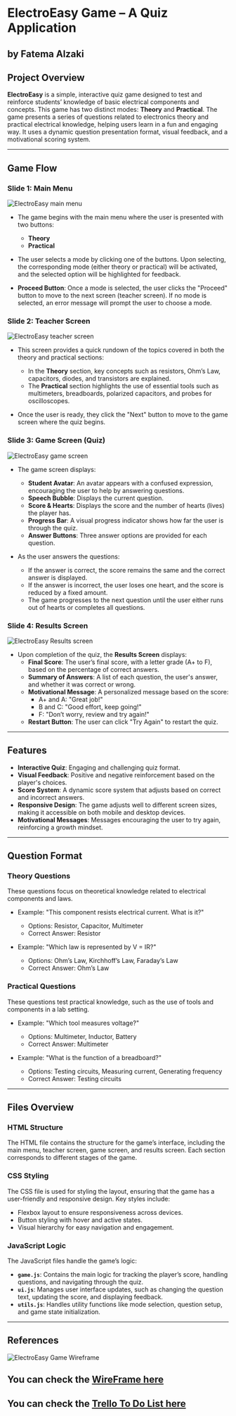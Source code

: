 
# ElectroEasy Game – A Quiz Application

## by Fatema Alzaki

## Project Overview

**ElectroEasy** is a simple, interactive quiz game designed to test and reinforce students’ knowledge of basic electrical components and concepts. This game has two distinct modes: **Theory** and **Practical**. The game presents a series of questions related to electronics theory and practical electrical knowledge, helping users learn in a fun and engaging way. It uses a dynamic question presentation format, visual feedback, and a motivational scoring system.

---

## Game Flow

### **Slide 1: Main Menu**
![ElectroEasy main menu](./assets/img/main%20menu.jpeg)

- The game begins with the main menu where the user is presented with two buttons:
  - **Theory**
  - **Practical**

- The user selects a mode by clicking one of the buttons. Upon selecting, the corresponding mode (either theory or practical) will be activated, and the selected option will be highlighted for feedback.

- **Proceed Button**: Once a mode is selected, the user clicks the "Proceed" button to move to the next screen (teacher screen). If no mode is selected, an error message will prompt the user to choose a mode.

### **Slide 2: Teacher Screen**
![ElectroEasy teacher screen](./assets/img/teacher%20screen.jpeg)
- This screen provides a quick rundown of the topics covered in both the theory and practical sections:
  - In the **Theory** section, key concepts such as resistors, Ohm’s Law, capacitors, diodes, and transistors are explained.
  - The **Practical** section highlights the use of essential tools such as multimeters, breadboards, polarized capacitors, and probes for oscilloscopes.

- Once the user is ready, they click the "Next" button to move to the game screen where the quiz begins.

### **Slide 3: Game Screen (Quiz)**
![ElectroEasy game screen](./assets/img/game%20screen.jpeg)
- The game screen displays:
  - **Student Avatar**: An avatar appears with a confused expression, encouraging the user to help by answering questions.
  - **Speech Bubble**: Displays the current question.
  - **Score & Hearts**: Displays the score and the number of hearts (lives) the player has.
  - **Progress Bar**: A visual progress indicator shows how far the user is through the quiz.
  - **Answer Buttons**: Three answer options are provided for each question.

- As the user answers the questions:
  - If the answer is correct, the score remains the same and the correct answer is displayed.
  - If the answer is incorrect, the user loses one heart, and the score is reduced by a fixed amount.
  - The game progresses to the next question until the user either runs out of hearts or completes all questions.

### **Slide 4: Results Screen**
![ElectroEasy Results screen](./assets/img/results%20screen.jpeg)
- Upon completion of the quiz, the **Results Screen** displays:
  - **Final Score**: The user’s final score, with a letter grade (A+ to F), based on the percentage of correct answers.
  - **Summary of Answers**: A list of each question, the user's answer, and whether it was correct or wrong.
  - **Motivational Message**: A personalized message based on the score:
    - A+ and A: "Great job!"
    - B and C: "Good effort, keep going!"
    - F: "Don’t worry, review and try again!"
  - **Restart Button**: The user can click "Try Again" to restart the quiz.

---

## Features

- **Interactive Quiz**: Engaging and challenging quiz format.
- **Visual Feedback**: Positive and negative reinforcement based on the player's choices.
- **Score System**: A dynamic score system that adjusts based on correct and incorrect answers.
- **Responsive Design**: The game adjusts well to different screen sizes, making it accessible on both mobile and desktop devices.
- **Motivational Messages**: Messages encouraging the user to try again, reinforcing a growth mindset.

---

## Question Format

### **Theory Questions**
These questions focus on theoretical knowledge related to electrical components and laws.
- Example: "This component resists electrical current. What is it?"  
  - Options: Resistor, Capacitor, Multimeter  
  - Correct Answer: Resistor

- Example: "Which law is represented by V = IR?"  
  - Options: Ohm’s Law, Kirchhoff’s Law, Faraday’s Law  
  - Correct Answer: Ohm’s Law

### **Practical Questions**
These questions test practical knowledge, such as the use of tools and components in a lab setting.
- Example: "Which tool measures voltage?"  
  - Options: Multimeter, Inductor, Battery  
  - Correct Answer: Multimeter

- Example: "What is the function of a breadboard?"  
  - Options: Testing circuits, Measuring current, Generating frequency  
  - Correct Answer: Testing circuits

---

## Files Overview

### **HTML Structure**
The HTML file contains the structure for the game’s interface, including the main menu, teacher screen, game screen, and results screen. Each section corresponds to different stages of the game.

### **CSS Styling**
The CSS file is used for styling the layout, ensuring that the game has a user-friendly and responsive design. Key styles include:
  - Flexbox layout to ensure responsiveness across devices.
  - Button styling with hover and active states.
  - Visual hierarchy for easy navigation and engagement.

### **JavaScript Logic**
The JavaScript files handle the game’s logic:
  - **`game.js`**: Contains the main logic for tracking the player’s score, handling questions, and navigating through the quiz.
  - **`ui.js`**: Manages user interface updates, such as changing the question text, updating the score, and displaying feedback.
  - **`utils.js`**: Handles utility functions like mode selection, question setup, and game state initialization.

---

## References
![ElectroEasy Game Wireframe](https://media.discordapp.net/attachments/1390088235891298396/1392641929002352761/file-TTg8kKcUP2VqRPiRoiAsVr.png?ex=6870465d&is=686ef4dd&hm=ad1882ecd3f2e47a4b5cd41d9227aed95c69b2717b5a82be0692a5c858ec954e&=&format=webp&quality=lossless&width=1284&height=1216)

## You can check the [WireFrame here](https://drive.google.com/drive/folders/1PdHgi1IGEW4giMEXSoOJlYWYUAAjWao7?usp=sharing)

## You can check the [Trello To Do List here](https://trello.com/invite/b/686e636a6221a8c790788122/ATTIf2ab680e17f33265d939c0ee7946989619EA5869/project-1)
